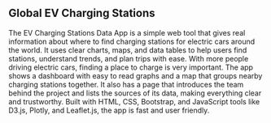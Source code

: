 ## Global EV Charging Stations
The EV Charging Stations Data App is a simple web tool that gives real information about where to find charging stations for electric cars around the world. It uses clear charts, maps, and data tables to help users find stations, understand trends, and plan trips with ease. With more people driving electric cars, finding a place to charge is very important. The app shows a dashboard with easy to read graphs and a map that groups nearby charging stations together. It also has a page that introduces the team behind the project and lists the sources of its data, making everything clear and trustworthy. Built with HTML, CSS, Bootstrap, and JavaScript tools like D3.js, Plotly, and Leaflet.js, the app is fast and user friendly.
